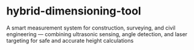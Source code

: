 # hybrid-dimensioning-tool
A smart measurement system for construction, surveying, and civil engineering — combining ultrasonic sensing, angle detection, and laser targeting for safe and accurate height calculations
